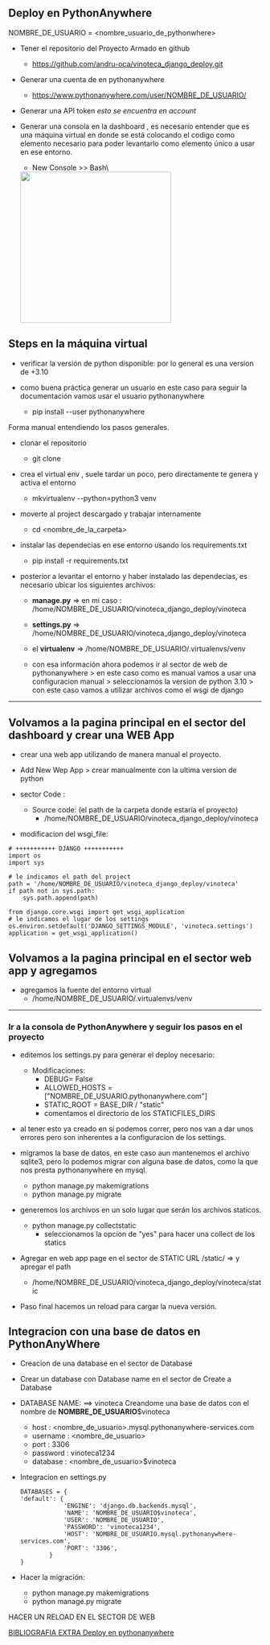 Deploy en PythonAnywhere
---

NOMBRE_DE_USUARIO = <nombre_usuario_de_pythonwhere>


- Tener el repositorio del Proyecto Armado en github
    - https://github.com/andru-oca/vinoteca_django_deploy.git

- Generar una cuenta de en pythonanywhere
    - https://www.pythonanywhere.com/user/NOMBRE_DE_USUARIO/

- Generar una API token _esto se encuentra en account_

- Generar una consola en la dashboard , es necesario entender que es una máquina virtual en donde se está colocando el codigo como elemento necesario para poder levantarlo como elemento único a usar en ese entorno.
    - New Console >> Bash\
    <img src="./images/dashboard_console.png" width="300"/>

Steps en la máquina virtual
---

- verificar la versión de python disponible: por lo general es una version de +3.10 
- como buena práctica generar un usuario en este caso para seguir la documentación vamos usar el usuario pythonanywhere

    - pip install --user pythonanywhere

Forma manual entendiendo los pasos generales.

- clonar el repositorio
    - git clone <repositorio-git>

- crea el virtual env , suele tardar un poco, pero directamente te genera y activa el entorno

    - mkvirtualenv --python=python3 venv

- moverte al project descargado y trabajar internamente
    - cd <nombre_de_la_carpeta>

- instalar las dependecias en ese entorno usando los requirements.txt
    - pip install -r requirements.txt

- posterior a levantar el entorno y haber instalado las dependecias, es necesario ubicar los siguientes archivos:
    - **manage.py** =>  en mi caso : /home/NOMBRE_DE_USUARIO/vinoteca_django_deploy/vinoteca
    - **settings.py** => /home/NOMBRE_DE_USUARIO/vinoteca_django_deploy/vinoteca
    - el **virtualenv** => /home/NOMBRE_DE_USUARIO/.virtualenvs/venv

    - con esa información ahora podemos ir al sector de web de pythonanywhere > en este caso como es manual vamos a usar una configuracion manual > seleccionamos la version de python 3.10 > con este caso vamos a utilizar archivos como el wsgi de django

---

## Volvamos a la pagina principal en el sector del dashboard y crear una WEB App
- crear una web app utilizando de manera manual el proyecto.
- Add New Wep App > crear manualmente con la ultima version de python
- sector Code :

    - Source code: (el path de la carpeta donde estaría el proyecto)
        - /home/NOMBRE_DE_USUARIO/vinoteca_django_deploy/vinoteca


- modificacion del wsgi_file:

```
# +++++++++++ DJANGO +++++++++++
import os
import sys

# le indicamos el path del project
path = '/home/NOMBRE_DE_USUARIO/vinoteca_django_deploy/vinoteca'
if path not in sys.path:
    sys.path.append(path)

from django.core.wsgi import get_wsgi_application
# le indicamos el lugar de los settings
os.environ.setdefault('DJANGO_SETTINGS_MODULE', 'vinoteca.settings')
application = get_wsgi_application()
```


## Volvamos a la pagina principal en el sector web app y agregamos

- agregamos la fuente del entorno virtual
    - /home/NOMBRE_DE_USUARIO/.virtualenvs/venv

---
### Ir a la consola de PythonAnywhere y seguir los pasos en el proyecto

- editemos los settings.py para generar el deploy necesario: 

    - Modificaciones: 
        - DEBUG= False
        - ALLOWED_HOSTS = ["NOMBRE_DE_USUARIO.pythonanywhere.com"]
        - STATIC_ROOT = BASE_DIR / "static"
        - comentamos el directorio de los STATICFILES_DIRS

- al tener esto ya creado en sí podemos correr, pero nos van a dar unos errores pero son inherentes  a la configuracion de los settings.


- migramos la base de datos, en este caso aun mantenemos el archivo sqlite3, pero lo podemos migrar con alguna base de datos, como la que nos presta pythonanywhere en mysql.
    - python manage.py makemigrations
    - python manage.py migrate



- generemos los archivos en un solo lugar que serán los archivos staticos.
    -   python manage.py collectstatic
        - seleccionamos la opcion de "yes" para  hacer una collect de los statics

- Agregar en web app page en el sector de STATIC URL  /static/ => y apregar el path   
    - /home/NOMBRE_DE_USUARIO/vinoteca_django_deploy/vinoteca/static

- Paso final hacemos un reload para cargar la nueva versión.



Integracion con una base de datos en PythonAnyWhere
---

- Creacion de una database en el sector de Database
- Crear un database con Database name en el sector de Create a Database
- DATABASE NAME:
       ==> vinoteca
  Creandome una base de datos con el nombre de **NOMBRE_DE_USUARIO**$vinoteca
  
    * host : <nombre_de_usuario>.mysql.pythonanywhere-services.com
    * username : <nombre_de_usuario>
    * port : 3306
    * password : vinoteca1234
    * database : <nombre_de_usuario>$vinoteca

-   Integracion en settings.py

    ```
    DATABASES = {
    'default': {
                'ENGINE': 'django.db.backends.mysql',
                'NAME': 'NOMBRE_DE_USUARIO$vinoteca',
                'USER': 'NOMBRE_DE_USUARIO',
                'PASSWORD': 'vinoteca1234',
                'HOST': 'NOMBRE_DE_USUARIO.mysql.pythonanywhere-services.com',
                'PORT': '3306',
            }
    }
    ```

- Hacer la migración:
    - python manage.py makemigrations
    - python manage.py migrate

HACER UN RELOAD EN EL SECTOR DE WEB


[BIBLIOGRAFIA EXTRA Deploy en pythonanywhere](https://zappycode.com/tutorials/deploy-django-project-on-pythonanywhere)
